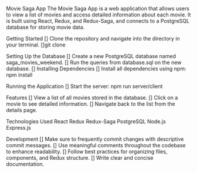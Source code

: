 Movie Saga App
The Movie Saga App is a web application that allows users to view a list of movies and access detailed information about each movie. It is built using React, Redux, and Redux-Saga, and connects to a PostgreSQL database for storing movie data.

Getting Started
[] Clone the repository and navigate into the directory in your terminal.
[]git clone <repository-url>

Setting Up the Database
[] Create a new PostgreSQL database named saga_movies_weekend.
[] Run the queries from database.sql on the new database.
[] Installing Dependencies
[] Install all dependencies using npm:  npm install

Running the Application
[] Start the server: npm run server/client

Features
[] View a list of all movies stored in the database.
[] Click on a movie to see detailed information.
[] Navigate back to the list from the details page.

Technologies Used
React
Redux
Redux-Saga
PostgreSQL
Node.js
Express.js

Development
[] Make sure to frequently commit changes with descriptive commit messages.
[] Use meaningful comments throughout the codebase to enhance readability.
[] Follow best practices for organizing files, components, and Redux structure.
[] Write clear and concise documentation.
